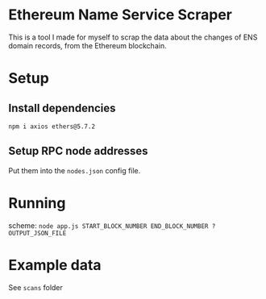 # Ethereum Name Service Scraper
This is a tool I made for myself to scrap the data about the changes of ENS domain records, from the Ethereum blockchain.

# Setup
## Install dependencies
`npm i axios ethers@5.7.2`
## Setup RPC node addresses
Put them into the `nodes.json` config file.

# Running
scheme: `node app.js START_BLOCK_NUMBER END_BLOCK_NUMBER ?OUTPUT_JSON_FILE`

# Example data
See `scans` folder